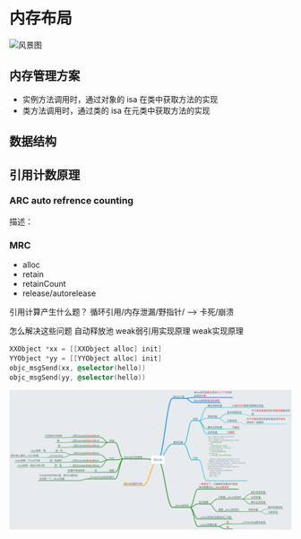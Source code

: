 # 内存布局


![风景图](https://baidu.com)

## 内存管理方案
 - 实例方法调用时，通过对象的 isa 在类中获取方法的实现
 - 类方法调用时，通过类的 isa 在元类中获取方法的实现

## 数据结构


## 引用计数原理

 ### ARC auto refrence counting
描述：
 ### MRC
- alloc
- retain
- retainCount
- release/autorelease



引用计算产生什么题？
循环引用/内存泄漏/野指针/ --> 卡死/崩溃

怎么解决这些问题
自动释放池
weak弱引用实现原理
weak实现原理

```objectivec
XXObject *xx = [[XXObject alloc] init]
YYObject *yy = [[YYObject alloc] init]
objc_msgSend(xx, @selector(hello))
objc_msgSend(yy, @selector(hello))
```

![结构脉络](./images/Block.png)
